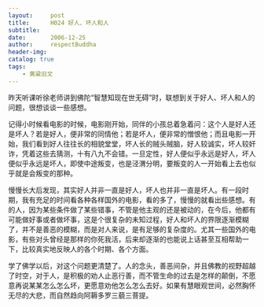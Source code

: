 ```yaml
---
layout:     post
title:      H024 好人、坏人和人
subtitle:   
date:       2006-12-25
author:     respectBuddha
header-img: 
catalog: true
tags:
    - 黄粱旧文
---
```


昨天听课听徐老师讲到佛陀“智慧知现在世无碍”时，联想到关于好人、坏人和人的问题，很想谈谈一些感想。

记得小时候看电影的时候，电影刚开始，同伴的小孩总着急着问：这个人是好人还是坏人？若是好人，便非常的同情他；若是坏人，便非常的憎恨他；而且电影一开始，我们看到好人往往长的相貌堂堂，坏人长的贼头贼脑，好人较诚实，坏人较奸诈，凭着这些去猜测，十有八九不会错。一旦定性，好人便似乎永远是好人，坏人便似乎永远是坏人，即使中途叛变，也是泾渭分明，要叛变的人一开始看上去也似乎就是会叛变的那种。

慢慢长大后发现，其实好人并非一直是好人，坏人也并非一直是坏人。有一段时期，我有充足的时间看各种各样国外的电影，看的多了，慢慢的就看出些感想。有的人，因为某些条件做了某些错事，不管是他主观的还是被动的，在今后，他都有可能做好事或者做坏事，这是个很复杂的未知过程，好人和坏人的界限逐渐模糊了，并不是善恶的模糊，而是对人来说，是有足够的复杂度的。尤其一些国外的电影，有些对头曾经是那样的你死我活，后来却逐渐的也能说上话甚至互相帮助一下，比较真实地反映人的各个时期、各个方面。

学了佛学以后，对这个问题更清楚了。人的念头，善恶间杂，并且佛教的视野超越了时空，对于人，是积极的劝人止恶行善，而不管生命的过去是怎样的颠倒，不愿意再说某某怎么怎么坏，更愿意劝他怎么怎么去好。如果有慧眼观世间，必然胸怀无尽的大悲，而自然趋向阿耨多罗三藐三菩提。